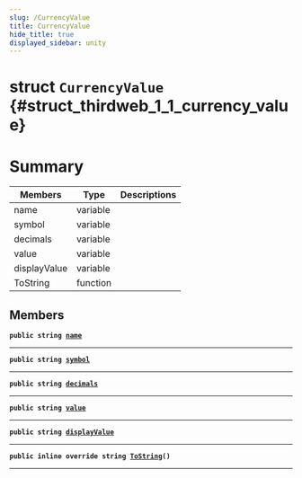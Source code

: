 ```yaml
---
slug: /CurrencyValue
title: CurrencyValue
hide_title: true
displayed_sidebar: unity
---
```


# struct `CurrencyValue` {#struct_thirdweb_1_1_currency_value}

# Summary

| Members      | Type     | Descriptions |
| ------------ | -------- | ------------ |
| name         | variable |              |
| symbol       | variable |              |
| decimals     | variable |              |
| value        | variable |              |
| displayValue | variable |              |
| ToString     | function |              |

## Members

**`public string `[`name`](#struct_thirdweb_1_1_currency_value_1ac33046105d8e1998b42f6b6069310053)**

---

**`public string `[`symbol`](#struct_thirdweb_1_1_currency_value_1afc8fb23264dca1a13fb5f554ba734b81)**

---

**`public string `[`decimals`](#struct_thirdweb_1_1_currency_value_1a818c5ee6adf149ce72be0ef16b8c0179)**

---

**`public string `[`value`](#struct_thirdweb_1_1_currency_value_1a5e7d1d5d0f0e8b3303508bfa67bba82a)**

---

**`public string `[`displayValue`](#struct_thirdweb_1_1_currency_value_1a8fe2ca9ff5a00167aae223eaeb215a58)**

---

**`public inline override string `[`ToString`](#struct_thirdweb_1_1_currency_value_1ad7aa4254180d66c9dbaae7095fb51f35)`()`**

---
